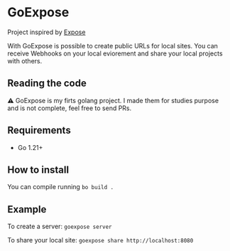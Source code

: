 GoExpose
===============

Project inspired by [Expose](https://github.dev/beyondcode/expose)

With GoExpose is possible to create public URLs for local sites. You can receive Webhooks on your local eviorement and share your local projects with others.

## Reading the code

⚠️ GoExpose is my firts golang project. I made them for studies purpose and is not complete, feel free to send PRs.

## Requirements

 - Go 1.21+

 ## How to install

You can compile running `bo build .`

## Example

To create a server: `goexpose server`

To share your local site: `goexpose share http://localhost:8080`


